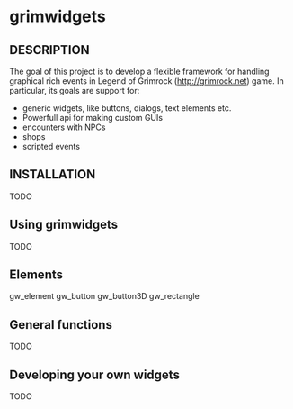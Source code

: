 grimwidgets
===========

## DESCRIPTION

The goal of this project is to develop a flexible framework
for handling graphical rich events in Legend of Grimrock
(http://grimrock.net) game. In particular, its goals are
support for:

- generic widgets, like buttons, dialogs, text elements etc.
- Powerfull api for making custom GUIs
- encounters with NPCs
- shops
- scripted events

## INSTALLATION

TODO

## Using grimwidgets

TODO

## Elements

gw_element
gw_button
gw_button3D
gw_rectangle

## General functions

TODO

## Developing your own widgets

TODO
